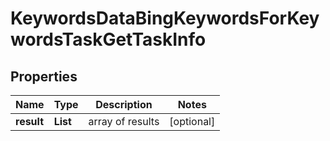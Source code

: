 # KeywordsDataBingKeywordsForKeywordsTaskGetTaskInfo


## Properties

| Name | Type | Description | Notes |
|------------ | ------------- | ------------- | -------------|
**result** | **List<KeywordsDataBingKeywordsForKeywordsTaskGetResultInfo>** | array of results |[optional]|